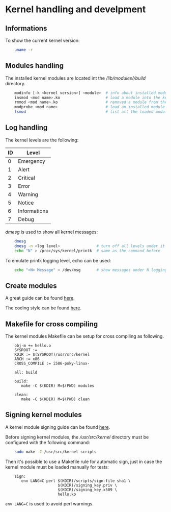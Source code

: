 # Kernel handling and develpment

## Informations

To show the current kernel version:
```sh
    uname -r
```

## Modules handling

The installed kernel modules are located int the 
*/lib/modules/<kernel version>/build* directory.
```sh
    modinfo [-k <kernel version>] <module>  # info about installed module
    insmod <mod name>.ko                    # load a module into the kernel
    rmmod <mod name>.ko                     # removed a module from the kernel
    modprobe <mod name>                     # load an installed module
    lsmod                                   # list all the loaded modules
```

## Log handling

The kernel levels are the following:

| ID | Level        |
|----|--------------|
| 0  | Emergency    |
| 1  | Alert        |
| 2  | Critical     |
| 3  | Error        |
| 4  | Warning      |
| 5  | Notice       |
| 6  | Informations |
| 7  | Debug        |

*dmesg* is used to show all kernel messages:
```sh
    dmesg
    dmesg -n <log level>                # turn off all levels under it
    echo "N" > /proc/sys/kernel/printk  # same as the command before
```
To emulate printk logging level, echo can be used:
```sh
    echo "<N> Message" > /dev/msg       # show messages under N logging level
```

## Create modules

A great guide can be found [here](http://tldp.org/LDP/lkmpg/2.6/html/lkmpg.html).

The coding style can be found [here](https://www.kernel.org/doc/Documentation/CodingStyle).

## Makefile for cross compiling

The kernel modules Makefile can be setup for cross compiling as following.

```
    obj-m += hello.o
    SYSROOT :=
    KDIR := $(SYSROOT)/usr/src/kernel
    ARCH := x86
    CROSS_COMPILE := i586-poky-linux-

    all: build 

    build:
       make -C $(KDIR) M=$(PWD) modules

    clean:
       make -C $(KDIR) M=$(PWD) clean
```

## Signing kernel modules

A kernel module signing guide can be found [here](https://www.kernel.org/doc/Documentation/module-signing.txt).

Before signing kernel modules, the */usr/src/kernel* directory must be configured
with the following command:
```sh
    sudo make -C /usr/src/kernel scripts
```
Then it's possible to use a Makefile rule for automatic sign, just in case
the kernel module must be loaded manually for tests:
```
    sign:
       env LANG=C perl $(KDIR)/scripts/sign-file sha1 \
                       $(KDIR)/signing_key.priv \
                       $(KDIR)/signing_key.x509 \
                       hello.ko
```
`env LANG=C` is used to avoid perl warnings.
